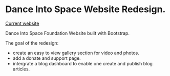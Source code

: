# Dance Into Space Website Redesign. 

[Current website](https://danceintospace.org/)

Dance Into Space Foundation Website built with Bootstrap.

The goal of the redesign:
 - create an easy to view gallery section for video and photos.
 - add a donate and support page. 
 - intergrate a blog dashboard to enable one create and publish blog articles.

